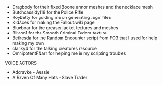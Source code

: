 - Dragbody for their fixed Boone armor meshes and the necklace mesh
- Butchcassidy118 for the Police Rifle
- RoyBatty for guiding me on generating .egm files
- KidAces for making the Fallout.wiki page
- Blueboar for the greaser jacket textures and meshes
- Blivion1 for the Smooth Criminal Fedora texture
- Bethesda for the Random Encounter script from FO3 that I used for help making my own
- clanky4 for the talking creatures resource
- OmnipotentFNarr for helping me in my scripting troubles


VOICE ACTORS 
- Adoravke - Aussie
- A Raven Of Many Hats - Slave Trader